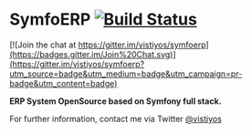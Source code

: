 # SymfoERP [![Build Status](https://travis-ci.org/vistiyos/symfoerp.svg?branch=master)](https://travis-ci.org/vistiyos/symfoerp)

[![Join the chat at https://gitter.im/vistiyos/symfoerp](https://badges.gitter.im/Join%20Chat.svg)](https://gitter.im/vistiyos/symfoerp?utm_source=badge&utm_medium=badge&utm_campaign=pr-badge&utm_content=badge)

**ERP System OpenSource based on Symfony full stack.**

For further information, contact me via Twitter [@vistiyos](http://twitter.com/vistiyos)